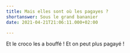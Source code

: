 ```yaml
---
title: Mais elles sont où les pagayes ?
shortanswer: Sous le grand bananier
date: 2021-04-21T21:06:11.000+02:00

---
```

Et le croco les a bouffé !
Et on peut plus pagayé !